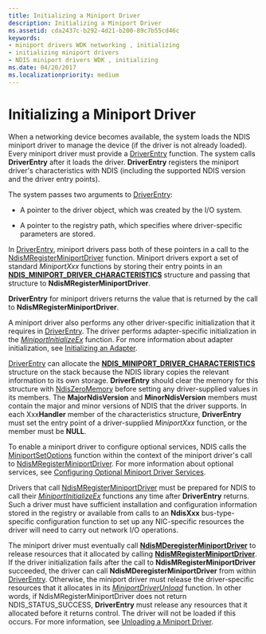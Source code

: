 ```yaml
---
title: Initializing a Miniport Driver
description: Initializing a Miniport Driver
ms.assetid: cda2437c-b292-4d21-b200-89c7b55cd46c
keywords:
- miniport drivers WDK networking , initializing
- initializing miniport drivers
- NDIS miniport drivers WDK , initializing
ms.date: 04/20/2017
ms.localizationpriority: medium
---
```


# Initializing a Miniport Driver



When a networking device becomes available, the system loads the NDIS miniport driver to manage the device (if the driver is not already loaded). Every miniport driver must provide a [DriverEntry](https://docs.microsoft.com/windows-hardware/drivers/ddi/wdm/nc-wdm-driver_initialize) function. The system calls **DriverEntry** after it loads the driver. **DriverEntry** registers the miniport driver's characteristics with NDIS (including the supported NDIS version and the driver entry points).

The system passes two arguments to [DriverEntry](https://docs.microsoft.com/windows-hardware/drivers/ddi/wdm/nc-wdm-driver_initialize):

-   A pointer to the driver object, which was created by the I/O system.

-   A pointer to the registry path, which specifies where driver-specific parameters are stored.

In [DriverEntry](https://docs.microsoft.com/windows-hardware/drivers/ddi/wdm/nc-wdm-driver_initialize), miniport drivers pass both of these pointers in a call to the [NdisMRegisterMiniportDriver](https://docs.microsoft.com/windows-hardware/drivers/ddi/ndis/nf-ndis-ndismregisterminiportdriver) function. Miniport drivers export a set of standard *MiniportXxx* functions by storing their entry points in an [**NDIS\_MINIPORT\_DRIVER\_CHARACTERISTICS**](https://docs.microsoft.com/windows-hardware/drivers/ddi/ndis/ns-ndis-_ndis_miniport_driver_characteristics) structure and passing that structure to **NdisMRegisterMiniportDriver**. 

**DriverEntry** for miniport drivers returns the value that is returned by the call to **NdisMRegisterMiniportDriver**.

A miniport driver also performs any other driver-specific initialization that it requires in [DriverEntry](https://docs.microsoft.com/windows-hardware/drivers/ddi/wdm/nc-wdm-driver_initialize). The driver performs adapter-specific initialization in the [*MiniportInitializeEx*](https://docs.microsoft.com/windows-hardware/drivers/ddi/ndis/nc-ndis-miniport_initialize) function. For more information about adapter initialization, see [Initializing an Adapter](initializing-a-miniport-adapter.md).

[DriverEntry](https://docs.microsoft.com/windows-hardware/drivers/ddi/wdm/nc-wdm-driver_initialize) can allocate the [**NDIS\_MINIPORT\_DRIVER\_CHARACTERISTICS**](https://docs.microsoft.com/windows-hardware/drivers/ddi/ndis/ns-ndis-_ndis_miniport_driver_characteristics) structure on the stack because the NDIS library copies the relevant information to its own storage. **DriverEntry** should clear the memory for this structure with [NdisZeroMemory](https://docs.microsoft.com/windows-hardware/drivers/ddi/ndis/nf-ndis-ndiszeromemory) before setting any driver-supplied values in its members. The **MajorNdisVersion** and **MinorNdisVersion** members must contain the major and minor versions of NDIS that the driver supports. In each Xxx**Handler** member of the characteristics structure, **DriverEntry** must set the entry point of a driver-supplied *MiniportXxx* function, or the member must be **NULL**.

To enable a miniport driver to configure optional services, NDIS calls the [MiniportSetOptions](https://docs.microsoft.com/windows-hardware/drivers/ddi/ndis/nc-ndis-set_options) function within the context of the miniport driver's call to [NdisMRegisterMiniportDriver](https://docs.microsoft.com/windows-hardware/drivers/ddi/ndis/nf-ndis-ndismregisterminiportdriver). For more information about optional services, see [Configuring Optional Miniport Driver Services](configuring-optional-miniport-driver-services.md).

Drivers that call [NdisMRegisterMiniportDriver](https://docs.microsoft.com/windows-hardware/drivers/ddi/ndis/nf-ndis-ndismregisterminiportdriver) must be prepared for NDIS to call their [*MiniportInitializeEx*](https://docs.microsoft.com/windows-hardware/drivers/ddi/ndis/nc-ndis-miniport_initialize) functions any time after **DriverEntry** returns. Such a driver must have sufficient installation and configuration information stored in the registry or available from calls to an **NdisXxx** bus-type-specific configuration function to set up any NIC-specific resources the driver will need to carry out network I/O operations.

The miniport driver must eventually call [**NdisMDeregisterMiniportDriver**](https://docs.microsoft.com/windows-hardware/drivers/ddi/ndis/nf-ndis-ndismderegisterminiportdriver) to release resources that it allocated by calling [**NdisMRegisterMiniportDriver**](https://docs.microsoft.com/windows-hardware/drivers/ddi/ndis/nf-ndis-ndismregisterminiportdriver). If the driver initialization fails after the call to **NdisMRegisterMiniportDriver** succeeded, the driver can call **NdisMDeregisterMiniportDriver** from within [DriverEntry](https://docs.microsoft.com/windows-hardware/drivers/ddi/wdm/nc-wdm-driver_initialize). Otherwise, the miniport driver must release the driver-specific resources that it allocates in its [*MiniportDriverUnload*](https://docs.microsoft.com/windows-hardware/drivers/ddi/ndis/nc-ndis-miniport_unload) function. In other words, if NdisMRegisterMiniportDriver does not return NDIS_STATUS_SUCCESS, **DriverEntry** must release any resources that it allocated before it returns control. The driver will not be loaded if this occurs. For more information, see [Unloading a Miniport Driver](unloading-a-miniport-driver.md).

 

 





